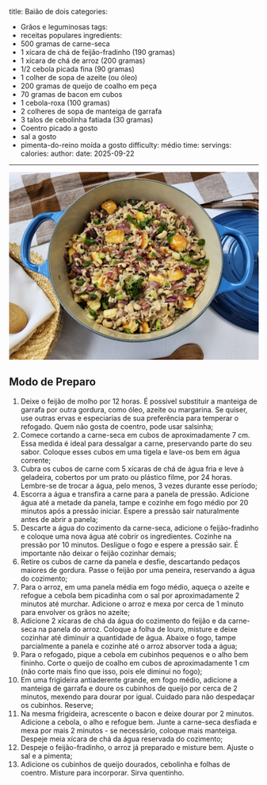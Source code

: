 title: Baião de dois
categories:
  - Grãos e leguminosas
tags:
  - receitas populares
ingredients:
  - 500 gramas de carne-seca
  - 1 xícara de chá de feijão-fradinho (190 gramas)
  - 1 xícara de chá de arroz (200 gramas)
  - 1/2 cebola picada fina (90 gramas)
  - 1 colher de sopa de azeite (ou óleo)
  - 200 gramas de queijo de coalho em peça
  - 70 gramas de bacon em cubos
  - 1 cebola-roxa (100 gramas)
  - 2 colheres de sopa de manteiga de garrafa
  - 3 talos de cebolinha fatiada (30 gramas)
  - Coentro picado a gosto
  - sal a gosto
  - pimenta-do-reino moída a gosto
difficulty: médio
time:
servings: 
calories: 
author:
date: 2025-09-22
---
![Baião de dois](/images/bai_o_de_dois.jpg)

## Modo de Preparo
1. Deixe o feijão de molho por 12 horas. É possível substituir a manteiga de garrafa por outra gordura, como óleo, azeite ou margarina. Se quiser, use outras ervas e especiarias de sua preferência para temperar o refogado. Quem não gosta de coentro, pode usar salsinha;
2. Comece cortando a carne-seca em cubos de aproximadamente 7 cm. Essa medida é ideal para dessalgar a carne, preservando parte do seu sabor. Coloque esses cubos em uma tigela e lave-os bem em água corrente;
3. Cubra os cubos de carne com 5 xícaras de chá de água fria e leve à geladeira, cobertos por um prato ou plástico filme, por 24 horas. Lembre-se de trocar a água, pelo menos, 3 vezes durante esse período;
4. Escorra a água e transfira a carne para a panela de pressão. Adicione água até a metade da panela, tampe e cozinhe em fogo médio por 20 minutos após a pressão iniciar. Espere a pressão sair naturalmente antes de abrir a panela;
5. Descarte a água do cozimento da carne-seca, adicione o feijão-fradinho e coloque uma nova água até cobrir os ingredientes. Cozinhe na pressão por 10 minutos. Desligue o fogo e espere a pressão sair. É importante não deixar o feijão cozinhar demais;
6. Retire os cubos de carne da panela e desfie, descartando pedaços maiores de gordura. Passe o feijão por uma peneira, reservando a água do cozimento;
7. Para o arroz, em uma panela média em fogo médio, aqueça o azeite e refogue a cebola bem picadinha com o sal por aproximadamente 2 minutos até murchar. Adicione o arroz e mexa por cerca de 1 minuto para envolver os grãos no azeite;
8. Adicione 2 xícaras de chá da água do cozimento do feijão e da carne-seca na panela do arroz. Coloque a folha de louro, misture e deixe cozinhar até diminuir a quantidade de água. Abaixe o fogo, tampe parcialmente a panela e cozinhe até o arroz absorver toda a água;
9. Para o refogado, pique a cebola em cubinhos pequenos e o alho bem fininho. Corte o queijo de coalho em cubos de aproximadamente 1 cm (não corte mais fino que isso, pois ele diminui no fogo);
10. Em uma frigideira antiaderente grande, em fogo médio, adicione a manteiga de garrafa e doure os cubinhos de queijo por cerca de 2 minutos, mexendo para dourar por igual. Cuidado para não despedaçar os cubinhos. Reserve;
11. Na mesma frigideira, acrescente o bacon e deixe dourar por 2 minutos. Adicione a cebola, o alho e refogue bem. Junte a carne-seca desfiada e mexa por mais 2 minutos - se necessário, coloque mais manteiga. Despeje meia xícara de chá da água reservada do cozimento;
12. Despeje o feijão-fradinho, o arroz já preparado e misture bem. Ajuste o sal e a pimenta;
13. Adicione os cubinhos de queijo dourados, cebolinha e folhas de coentro. Misture para incorporar. Sirva quentinho.
